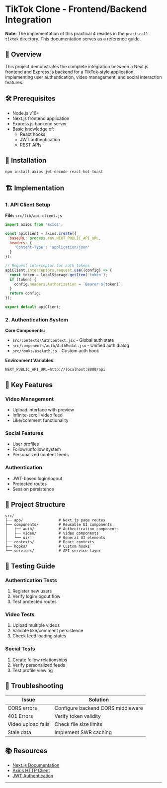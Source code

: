 
# TikTok Clone - Frontend/Backend Integration

**Note:** The implementation of this practical 4 resides in the `practical1-tiktok` directory. This documentation serves as a reference guide.
## 📌 Overview
This project demonstrates the complete integration between a Next.js frontend and Express.js backend for a TikTok-style application, implementing user authentication, video management, and social interaction features.

## 🛠️ Prerequisites
- Node.js v16+
- Next.js frontend application
- Express.js backend server
- Basic knowledge of:
  - React hooks
  - JWT authentication
  - REST APIs

## 🚀 Installation
```bash
npm install axios jwt-decode react-hot-toast
```

## 🏗️ Implementation

### 1. API Client Setup
**File:** `src/lib/api-client.js`
```javascript
import axios from 'axios';

const apiClient = axios.create({
  baseURL: process.env.NEXT_PUBLIC_API_URL,
  headers: {
    'Content-Type': 'application/json'
  }
});

// Request interceptor for auth tokens
apiClient.interceptors.request.use((config) => {
  const token = localStorage.getItem('token');
  if (token) {
    config.headers.Authorization = `Bearer ${token}`;
  }
  return config;
});

export default apiClient;
```

### 2. Authentication System
**Core Components:**
- `src/contexts/AuthContext.jsx` - Global auth state
- `src/components/auth/AuthModal.jsx` - Unified auth dialog
- `src/hooks/useAuth.js` - Custom auth hook

**Environment Variables:**
```env
NEXT_PUBLIC_API_URL=http://localhost:8000/api
```

## 🎥 Key Features

### Video Management
- Upload interface with preview
- Infinite-scroll video feed
- Like/comment functionality

### Social Features
- User profiles
- Follow/unfollow system
- Personalized content feeds

### Authentication
- JWT-based login/logout
- Protected routes
- Session persistence

## 📂 Project Structure
```
src/
├── app/                # Next.js page routes
├── components/         # Reusable UI components
│   ├── auth/           # Authentication components
│   ├── video/          # Video components
│   └── ui/             # General UI elements
├── contexts/           # React contexts
├── hooks/              # Custom hooks
└── services/           # API service layer
```

## 🧪 Testing Guide

### Authentication Tests
1. Register new users
2. Verify login/logout flow
3. Test protected routes

### Video Tests
1. Upload multiple videos
2. Validate like/comment persistence
3. Check feed loading states

### Social Tests
1. Create follow relationships
2. Verify personalized feeds
3. Test profile viewing

## 🔧 Troubleshooting

| Issue | Solution |
|-------|----------|
| CORS errors | Configure backend CORS middleware |
| 401 Errors | Verify token validity |
| Video upload fails | Check file size limits |
| Stale data | Implement SWR caching |

## 📚 Resources
- [Next.js Documentation](https://nextjs.org/docs)
- [Axios HTTP Client](https://axios-http.com)
- [JWT Authentication](https://jwt.io)

---

